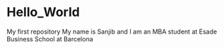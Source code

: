 # Hello_World
My first repository
My name is Sanjib and I am an MBA student at Esade Business School at Barcelona
